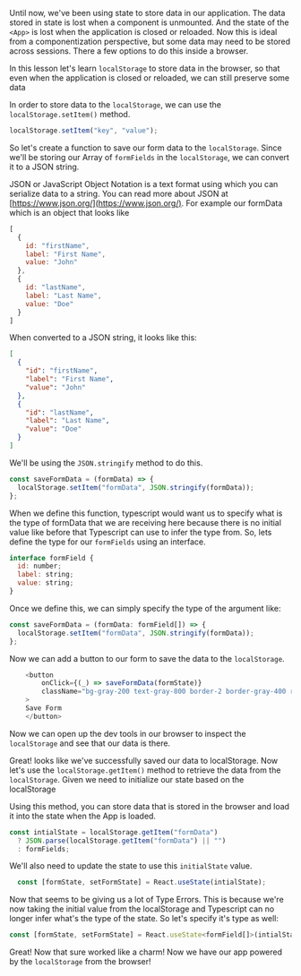 <!-- Unimplemented Feedback:  I'm not sure how well TypeScript's type inference works, but once we specify the type of the formState, shouldn't TypeScript be able to infer the type of formData sent to the saveFormData function? -->

Until now, we've been using state to store data in our application. The data stored in state is lost when a component is unmounted. And the state of the `<App>` is lost when the application is closed or reloaded. Now this is ideal from a componentization perspective, but some data may need to be stored across sessions. There a few options to do this inside a browser.

In this lesson let's learn `localStorage` to store data in the browser, so that even when the application is closed or reloaded, we can still preserve some data

In order to store data to the `localStorage`, we can use the `localStorage.setItem()` method.

```js
localStorage.setItem("key", "value");
```

So let's create a function to save our form data to the `localStorage`. Since we'll be storing our Array of `formFields` in the `localStorage`, we can convert it to a JSON string. 

JSON or JavaScript Object Notation is a text format using which you can serialize data to a string. You can read more about JSON at [https://www.json.org/](https://www.json.org/). For example our formData which is an object that looks like

```js
[
  {
    id: "firstName",
    label: "First Name",
    value: "John"
  },
  {
    id: "lastName",
    label: "Last Name",
    value: "Doe"
  }
]
```

When converted to a JSON string, it looks like this: 

```json
[
  {
    "id": "firstName",
    "label": "First Name",
    "value": "John"
  },
  {
    "id": "lastName",
    "label": "Last Name",
    "value": "Doe"
  }
]
```

We'll be using the `JSON.stringify` method to do this.

```js
const saveFormData = (formData) => {
  localStorage.setItem("formData", JSON.stringify(formData));
};
```
When we define this function, typescript would want us to specify what is the type of formData that we are receiving here because there is no initial value like before that Typescript can use to infer the type from. So, lets define the type for our `formFields` using an interface.

```js
interface formField {
  id: number;
  label: string;
  value: string;
}
```
Once we define this, we can simply specify the type of the argument like:

```js
const saveFormData = (formData: formField[]) => {
  localStorage.setItem("formData", JSON.stringify(formData));
};
```

Now we can add a button to our form to save the data to the `localStorage`.

```js
    <button
        onClick={(_) => saveFormData(formState)}
        className="bg-gray-200 text-gray-800 border-2 border-gray-400 rounded-lg p-2 m-2 w-full"
    >
    Save Form
    </button>
```

Now we can open up the dev tools in our browser to inspect the `localStorage` and see that our data is there.

Great! looks like we've successfully saved our data to localStorage. Now let's use the `localStorage.getItem()` method to retrieve the data from the `localStorage`. Given we need to initialize our state based on the localStorage

Using this method, you can store data that is stored in the browser and load it into the state when the App is loaded.

```js
const intialState = localStorage.getItem("formData")
  ? JSON.parse(localStorage.getItem("formData") || "")
  : formFields;
```

We'll also need to update the state to use this `initialState` value.

```js
  const [formState, setFormState] = React.useState(intialState);
```

Now that seems to be giving us a lot of Type Errors. This is because we're now taking the initial value from the localStorage and Typescript can no longer infer what's the type of the state. So let's specify it's type as well:

```js
const [formState, setFormState] = React.useState<formField[]>(intialState);

```
Great! Now that sure worked like a charm! Now we have our app powered by the `localStorage` from the browser! 